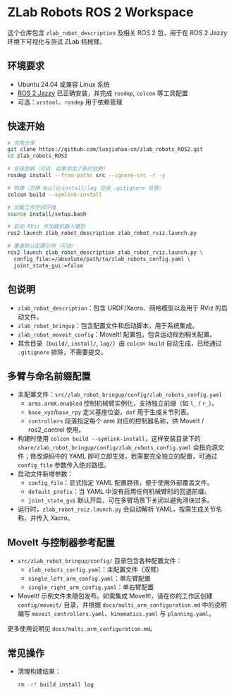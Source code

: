 # ZLab Robots ROS 2 Workspace

这个仓库包含 `zlab_robot_description` 及相关 ROS 2 包，用于在 ROS 2 Jazzy 环境下可视化与测试 ZLab 机械臂。

## 环境要求

- Ubuntu 24.04 或兼容 Linux 系统
- [ROS 2 Jazzy](https://docs.ros.org/en/jazzy/) 已正确安装，并完成 `rosdep`, `colcon` 等工具配置
- 可选：`vcstool`、`rosdep` 用于依赖管理

## 快速开始

```bash
# 克隆仓库
git clone https://github.com/luojiahao-cn/zlab_robots_ROS2.git
cd zlab_robots_ROS2

# 安装依赖（可选，如果添加了新的依赖）
rosdep install --from-paths src --ignore-src -r -y

# 构建（忽略 build/install/log 将由 .gitignore 处理）
colcon build --symlink-install

# 加载工作空间环境
source install/setup.bash

# 启动 RViz 并加载机器人模型
ros2 launch zlab_robot_description zlab_robot_rviz.launch.py

# 覆盖默认配置示例（可选）
ros2 launch zlab_robot_description zlab_robot_rviz.launch.py \
  config_file:=/absolute/path/to/zlab_robots_config.yaml \
  joint_state_gui:=false
```

## 包说明

- `zlab_robot_description`：包含 URDF/Xacro、网格模型以及用于 RViz 的启动文件。
- `zlab_robot_bringup`：包含配置文件和启动脚本，用于系统集成。
- `zlab_robot_moveit_config`：MoveIt! 配置包，包含运动规划相关配置。
- 其余目录（`build/`, `install/`, `log/`）由 `colcon build` 自动生成，已经通过 `.gitignore` 排除，不需要提交。

## 多臂与命名前缀配置

- 主配置文件：`src/zlab_robot_bringup/config/zlab_robots_config.yaml`
  - `arms.armX.enabled` 控制机械臂实例化，支持独立前缀（如 `l_` / `r_`）。
  - `base_xyz`/`base_rpy` 定义基座位姿，`dof` 用于生成关节列表。
  - `controllers` 段落指定每个 arm 对应的控制器名称，供 MoveIt / ros2_control 使用。
- 构建时使用 `colcon build --symlink-install`，这样安装目录下的 `share/zlab_robot_bringup/config/zlab_robots_config.yaml` 会指向源文件；修改源码中的 YAML 即可立即生效，若需要完全独立的配置，可通过 `config_file` 参数传入绝对路径。
- 启动文件新增参数：
  - `config_file`：显式指定 YAML 配置路径，便于使用外部覆盖文件。
  - `default_prefix`：当 YAML 中没有启用任何机械臂时的回退前缀。
  - `joint_state_gui` 默认开启，可在多臂场景下关闭以避免滑块过多。
- 运行时，`zlab_robot_rviz.launch.py` 会自动解析 YAML，按需生成关节名称，并传入 Xacro。

## MoveIt 与控制器参考配置

- `src/zlab_robot_bringup/config/` 目录包含各种配置文件：
  - `zlab_robots_config.yaml`：主配置文件（双臂）
  - `single_left_arm_config.yaml`：单左臂配置
  - `single_right_arm_config.yaml`：单右臂配置
- MoveIt! 示例文件未随包发布。如需集成 MoveIt!，请在你的工作区创建 `config/moveit/` 目录，并根据 `docs/multi_arm_configuration.md` 中的说明编写 `moveit_controllers.yaml`、`kinematics.yaml` 与 `planning.yaml`。

更多使用说明见 `docs/multi_arm_configuration.md`。

## 常见操作

- 清理构建结果：

  ```bash
  rm -rf build install log
  ```


